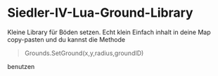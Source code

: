 # Siedler-IV-Lua-Ground-Library
Kleine Library für Böden setzen. Echt klein
Einfach inhalt in deine Map copy-pasten und du kannst die Methode
> Grounds.SetGround(x,y,radius,groundID) 

benutzen
